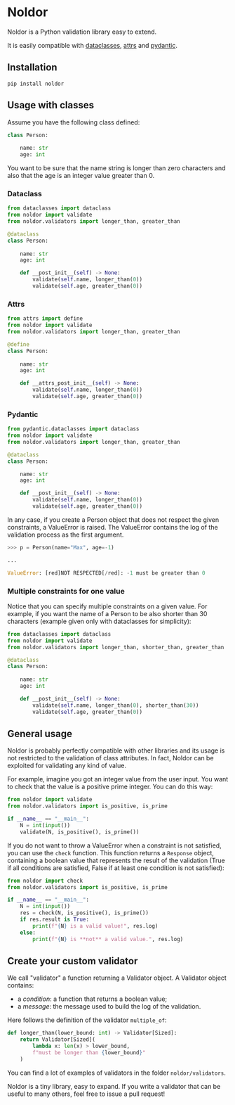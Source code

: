# Noldor

Noldor is a Python validation library easy to extend.

It is easily compatible with [dataclasses](https://docs.python.org/3/library/dataclasses.html), [attrs](https://github.com/python-attrs/attrs) and [pydantic](https://github.com/pydantic/pydantic).

## Installation

```
pip install noldor
```

## Usage with classes

Assume you have the following class defined:

```python
class Person:
    
    name: str
    age: int
```

You want to be sure that the name string is longer than zero characters and also that the age is an integer value greater than 0.

### Dataclass

```python
from dataclasses import dataclass
from noldor import validate
from noldor.validators import longer_than, greater_than

@dataclass
class Person:
    
    name: str
    age: int

    def __post_init__(self) -> None:
        validate(self.name, longer_than(0))
        validate(self.age, greater_than(0))
```

### Attrs
```python
from attrs import define
from noldor import validate
from noldor.validators import longer_than, greater_than

@define
class Person:
    
    name: str
    age: int

    def __attrs_post_init__(self) -> None:
        validate(self.name, longer_than(0))
        validate(self.age, greater_than(0))
```


### Pydantic

```python
from pydantic.dataclasses import dataclass
from noldor import validate
from noldor.validators import longer_than, greater_than

@dataclass
class Person:

    name: str
    age: int

    def __post_init__(self) -> None:
        validate(self.name, longer_than(0))
        validate(self.age, greater_than(0))
```

In any case, if you create a Person object that does not respect the given constraints, a ValueError is raised. The ValueError contains the log of the validation process as the first argument.

```python
>>> p = Person(name="Max", age=-1)

...

ValueError: [red]NOT RESPECTED[/red]: -1 must be greater than 0
```

### Multiple constraints for one value

Notice that you can specify multiple constraints on a given value. For example, if you want the name of a Person to be also shorter than 30 characters (example given only with dataclasses for simplicity):

```python
from dataclasses import dataclass
from noldor import validate
from noldor.validators import longer_than, shorter_than, greater_than

@dataclass
class Person:
    
    name: str
    age: int

    def __post_init__(self) -> None:
        validate(self.name, longer_than(0), shorter_than(30))
        validate(self.age, greater_than(0))
```

## General usage
Noldor is probably perfectly compatible with other libraries and its usage is not restricted to the validation of class attributes. In fact, Noldor can be exploited for validating any kind of value.

For example, imagine you got an integer value from the user input. You want to check that the value is a positive prime integer. You can do this way:

```python
from noldor import validate
from noldor.validators import is_positive, is_prime

if __name__ == "__main__":
    N = int(input())
    validate(N, is_positive(), is_prime())
```

If you do not want to throw a ValueError when a constraint is not satisfied, you can use the `check` function. This function returns a `Response` object, containing a boolean value that represents the result of the validation (True if all conditions are satisfied, False if at least one condition is not satisfied):

```python
from noldor import check
from noldor.validators import is_positive, is_prime

if __name__ == "__main__":
    N = int(input())
    res = check(N, is_positive(), is_prime())
    if res.result is True:
        print(f"{N} is a valid value!", res.log)
    else:
        print(f"{N} is **not** a valid value.", res.log)
```

## Create your custom validator

We call "validator" a function returning a Validator object.
A Validator object contains:
- a *condition*: a function that returns a boolean value;
- a *message*: the message used to build the log of the validation.

Here follows the definition of the validator `multiple_of`:

```python
def longer_than(lower_bound: int) -> Validator[Sized]:
    return Validator[Sized](
        lambda x: len(x) > lower_bound,
        f"must be longer than {lower_bound}"
    )
```

You can find a lot of examples of validators in the folder `noldor/validators`.

Noldor is a tiny library, easy to expand. If you write a validator that can be useful to many others, feel free to issue a pull request!